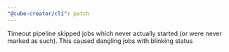 ```yaml
---
"@cube-creator/cli": patch
---
```


Timeout pipeline skipped jobs which never actually started (or were never marked as such). This caused dangling jobs with blinking status
